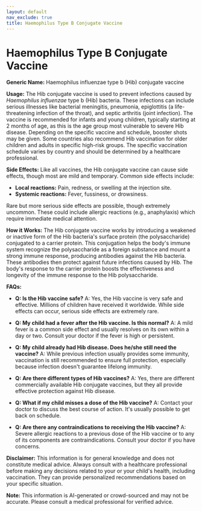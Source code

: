 ```yaml
---
layout: default
nav_exclude: true
title: Haemophilus Type B Conjugate Vaccine
---
```


# Haemophilus Type B Conjugate Vaccine

**Generic Name:** Haemophilus influenzae type b (Hib) conjugate vaccine

**Usage:**  The Hib conjugate vaccine is used to prevent infections caused by *Haemophilus influenzae* type b (Hib) bacteria. These infections can include serious illnesses like bacterial meningitis, pneumonia, epiglottitis (a life-threatening infection of the throat), and septic arthritis (joint infection).  The vaccine is recommended for infants and young children, typically starting at 2 months of age, as this is the age group most vulnerable to severe Hib disease.  Depending on the specific vaccine and schedule, booster shots may be given.  Some countries also recommend Hib vaccination for older children and adults in specific high-risk groups.  The specific vaccination schedule varies by country and should be determined by a healthcare professional.


**Side Effects:**  Like all vaccines, the Hib conjugate vaccine can cause side effects, though most are mild and temporary. Common side effects include:

* **Local reactions:**  Pain, redness, or swelling at the injection site.
* **Systemic reactions:**  Fever, fussiness, or drowsiness.

Rare but more serious side effects are possible, though extremely uncommon. These could include allergic reactions (e.g., anaphylaxis) which require immediate medical attention.


**How it Works:** The Hib conjugate vaccine works by introducing a weakened or inactive form of the Hib bacteria's surface protein (the polysaccharide) conjugated to a carrier protein. This conjugation helps the body's immune system recognize the polysaccharide as a foreign substance and mount a strong immune response, producing antibodies against the Hib bacteria.  These antibodies then protect against future infections caused by Hib.  The body's response to the carrier protein boosts the effectiveness and longevity of the immune response to the Hib polysaccharide.


**FAQs:**

* **Q: Is the Hib vaccine safe?** A: Yes, the Hib vaccine is very safe and effective.  Millions of children have received it worldwide.  While side effects can occur, serious side effects are extremely rare.

* **Q:  My child had a fever after the Hib vaccine. Is this normal?** A:  A mild fever is a common side effect and usually resolves on its own within a day or two.  Consult your doctor if the fever is high or persistent.

* **Q:  My child already had Hib disease. Does he/she still need the vaccine?** A: While previous infection usually provides some immunity, vaccination is still recommended to ensure full protection, especially because infection doesn't guarantee lifelong immunity.

* **Q: Are there different types of Hib vaccines?** A: Yes, there are different commercially available Hib conjugate vaccines, but they all provide effective protection against Hib disease.

* **Q:  What if my child misses a dose of the Hib vaccine?** A: Contact your doctor to discuss the best course of action.  It's usually possible to get back on schedule.

* **Q: Are there any contraindications to receiving the Hib vaccine?** A:  Severe allergic reactions to a previous dose of the Hib vaccine or to any of its components are contraindications.  Consult your doctor if you have concerns.


**Disclaimer:** This information is for general knowledge and does not constitute medical advice.  Always consult with a healthcare professional before making any decisions related to your or your child's health, including vaccination.  They can provide personalized recommendations based on your specific situation.


**Note:** This information is AI-generated or crowd-sourced and may not be accurate. Please consult a medical professional for verified advice.